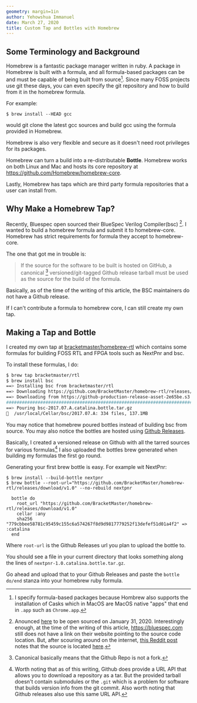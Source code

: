 ```yaml
---
geometry: margin=1in
author: Yehowshua Immanuel
date: March 27, 2020
title: Custom Tap and Bottles with Homebrew
---
```

## Some Terminology and Background

Homebrew is a fantastic package manager written in ruby. A package in Homebrew
is built with a formula, and all formula-based packages can be and must be 
capable of being built from source[^1].
Since many FOSS projects use git these days, you can even specify 
the git repository and how to build from it in the homebrew formula.

For example:

    $ brew install --HEAD gcc

would git clone the latest gcc sources and build gcc using the 
formula provided in Homebrew.

Homebrew is also very flexible and secure as it doesn't need root privileges
for its packages.

Homebrew can turn a build into a re-distributable **Bottle**. Homebrew works on both
Linux and Mac and hosts its core repository at https://github.com/Homebrew/homebrew-core.

Lastly, Homebrew has taps which are third party formula repositories that a user can
install from.

## Why Make a Homebrew Tap?
Recently, Bluespec open sourced their BlueSpec Verilog Compiler(bsc) [^2].
I wanted to build a homebrew formula and submit it to homebrew-core.
Homebrew has strict requirements for formula they accept to homebrew-core.

The one that got me in trouble is:

>  If the source for the software to be built is hosted on GitHub, a canonical [^3]
>  versioned/git-tagged Github release tarball must be used as the source for the 
>  build of the formula.

Basically, as of the time of the writing of this article, the BSC maintainers do not
have a Github release.

If I can't contribute a formula to homebrew core, I can still create my own tap.

## Making a Tap and Bottle
I created my own tap at [bracketmaster/homebrew-rtl](https://github.com/BracketMaster/homebrew-rtl)
which contains some formulas for building FOSS RTL and FPGA tools such as NextPnr and bsc.

To install these formulas, I do:

``` bash
$ brew tap bracketmaster/rtl
$ brew install bsc
==> Installing bsc from bracketmaster/rtl
==> Downloading https://github.com/BracketMaster/homebrew-rtl/releases/download/
==> Downloading from https://github-production-release-asset-2e65be.s3.amazonaws
######################################################################## 100.0%
==> Pouring bsc-2017.07.A.catalina.bottle.tar.gz
🍺  /usr/local/Cellar/bsc/2017.07.A: 334 files, 137.1MB
```

You may notice that homebrew poured bottles instead of building bsc from source.
You may also notice the bottles are hosted using [Github Releases](https://github.com/BracketMaster/homebrew-rtl/releases).

Basically, I created a versioned release on Github with all the tarred sources for various formulas[^4]
I also uploaded the bottles brew generated when building my formulas the first go round.

Generating your first brew bottle is easy. For example wit NextPnr:

    $ brew install --build-bottle nextpnr
    $ brew bottle --root-url="https://github.com/BracketMaster/homebrew-rtl/releases/download/v1.0" --no-rebuild nextpnr

      bottle do
        root_url "https://github.com/BracketMaster/homebrew-rtl/releases/download/v1.0"
        cellar :any
        sha256 "779cbbee58781c95459c155c6a574267f8d9d9817779252f13defef51d01a4f2" => :catalina
      end

Where ``root-url`` is the Github Releases url you plan to upload the bottle to.

You should see a file in your current directory that looks something along the lines of
``nextpnr-1.0.catalina.bottle.tar.gz``.

Go ahead and upload that to your Github Releases and paste the ``bottle do/end`` stanza
into your homebrew ruby formula.


[^1]: I specify formula-based packages because Hombrew also supports the installation of 
Casks which in MacOS are MacOS native "apps" that end in ``.app`` such as ``Chrome.app``.
[^2]: Anounced 
[here](https://bluespec.com/2020/01/06/bluespec-inc-to-open-source-its-proven-bsv-high-level-hdl-tools/)
to be open sourced on January 31, 2020. Interestingly enough, at the time of the writing of this article,
https://bluespec.com still does not have a link on their website pointing to the source code location.
But, after scouring around on the internet,
[this Reddit post](https://www.reddit.com/r/FPGA/comments/el26iv/bluespec_inc_to_open_source_its_proven_bsv/)
notes that the source is located [here](https://github.com/B-Lang-org/bsc).
[^3]: Canonical basically means that the Github Repo is not a fork.
[^4]: Worth noting that as of this writing, Github does provide a URL API that
allows you to download a repository as a tar. But the provided tarball doesn't 
contain submodules or the ``.git`` which is a problem for software that builds
version info from the git commit. Also worth noting that Github releases also
use this same URL API.